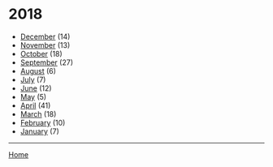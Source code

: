 # 2018

  * [December](./2018-12.md) (14)
  * [November](./2018-11.md) (13)
  * [October](./2018-10.md) (18)
  * [September](./2018-09.md) (27)
  * [August](./2018-08.md) (6)
  * [July](./2018-07.md) (7)
  * [June](./2018-06.md) (12)
  * [May](./2018-05.md) (5)
  * [April](./2018-04.md) (41)
  * [March](./2018-03.md) (18)
  * [February](./2018-02.md) (10)
  * [January](./2018-01.md) (7)

----

[Home](../)
